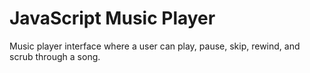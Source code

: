 # JavaScript Music Player
Music player interface where a user can play, pause, skip, rewind, and scrub through a song.

